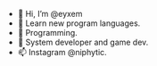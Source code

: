 - 👋 Hi, I’m @eyxem
- 👀 Learn new program languages.
- 🌱 Programming.
- 💞️ System developer and game dev.
- 📫 Instagram @niphytic.

<!---
eyxem/eyxem is a ✨ special ✨ repository because its `README.md` (this file) appears on your GitHub profile.
You can click the Preview link to take a look at your changes.
--->
